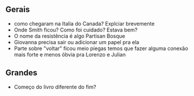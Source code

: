 
## Gerais
- como chegaram na Italia do Canada? Explciar brevemente
- Onde Smith ficou? Como foi cuidado? Estava bem?
- O nome da resistência é algo Partisan Bosque 
- Giovanna precisa sair ou adicionar um papel pra ela
- Parte sobre "voltar" ficou meio píegas temos que fazer alguma conexão mais forte e menos óbvia pra Lorenzo e Julian


## Grandes ##
- Começo do livro diferente do fim?

